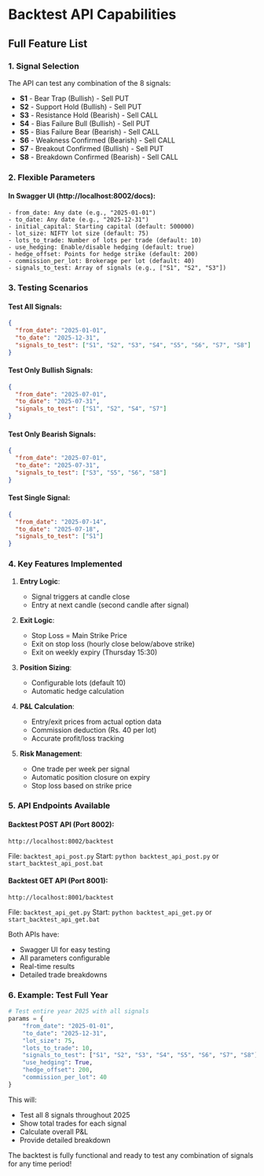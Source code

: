 # Backtest API Capabilities

## Full Feature List

### 1. **Signal Selection**
The API can test any combination of the 8 signals:

- **S1** - Bear Trap (Bullish) - Sell PUT
- **S2** - Support Hold (Bullish) - Sell PUT  
- **S3** - Resistance Hold (Bearish) - Sell CALL
- **S4** - Bias Failure Bull (Bullish) - Sell PUT
- **S5** - Bias Failure Bear (Bearish) - Sell CALL
- **S6** - Weakness Confirmed (Bearish) - Sell CALL
- **S7** - Breakout Confirmed (Bullish) - Sell PUT
- **S8** - Breakdown Confirmed (Bearish) - Sell CALL

### 2. **Flexible Parameters**

#### In Swagger UI (http://localhost:8002/docs):

```
- from_date: Any date (e.g., "2025-01-01")
- to_date: Any date (e.g., "2025-12-31")
- initial_capital: Starting capital (default: 500000)
- lot_size: NIFTY lot size (default: 75)
- lots_to_trade: Number of lots per trade (default: 10)
- use_hedging: Enable/disable hedging (default: true)
- hedge_offset: Points for hedge strike (default: 200)
- commission_per_lot: Brokerage per lot (default: 40)
- signals_to_test: Array of signals (e.g., ["S1", "S2", "S3"])
```

### 3. **Testing Scenarios**

#### Test All Signals:
```json
{
  "from_date": "2025-01-01",
  "to_date": "2025-12-31",
  "signals_to_test": ["S1", "S2", "S3", "S4", "S5", "S6", "S7", "S8"]
}
```

#### Test Only Bullish Signals:
```json
{
  "from_date": "2025-07-01",
  "to_date": "2025-07-31",
  "signals_to_test": ["S1", "S2", "S4", "S7"]
}
```

#### Test Only Bearish Signals:
```json
{
  "from_date": "2025-07-01",
  "to_date": "2025-07-31",
  "signals_to_test": ["S3", "S5", "S6", "S8"]
}
```

#### Test Single Signal:
```json
{
  "from_date": "2025-07-14",
  "to_date": "2025-07-18",
  "signals_to_test": ["S1"]
}
```

### 4. **Key Features Implemented**

1. **Entry Logic**:
   - Signal triggers at candle close
   - Entry at next candle (second candle after signal)

2. **Exit Logic**:
   - Stop Loss = Main Strike Price
   - Exit on stop loss (hourly close below/above strike)
   - Exit on weekly expiry (Thursday 15:30)

3. **Position Sizing**:
   - Configurable lots (default 10)
   - Automatic hedge calculation

4. **P&L Calculation**:
   - Entry/exit prices from actual option data
   - Commission deduction (Rs. 40 per lot)
   - Accurate profit/loss tracking

5. **Risk Management**:
   - One trade per week per signal
   - Automatic position closure on expiry
   - Stop loss based on strike price

### 5. **API Endpoints Available**

#### Backtest POST API (Port 8002):
```
http://localhost:8002/backtest
```
File: `backtest_api_post.py`
Start: `python backtest_api_post.py` or `start_backtest_api_post.bat`

#### Backtest GET API (Port 8001):
```
http://localhost:8001/backtest
```
File: `backtest_api_get.py`
Start: `python backtest_api_get.py` or `start_backtest_api_get.bat`

Both APIs have:
- Swagger UI for easy testing
- All parameters configurable
- Real-time results
- Detailed trade breakdowns

### 6. **Example: Test Full Year**

```python
# Test entire year 2025 with all signals
params = {
    "from_date": "2025-01-01",
    "to_date": "2025-12-31",
    "lot_size": 75,
    "lots_to_trade": 10,
    "signals_to_test": ["S1", "S2", "S3", "S4", "S5", "S6", "S7", "S8"],
    "use_hedging": True,
    "hedge_offset": 200,
    "commission_per_lot": 40
}
```

This will:
- Test all 8 signals throughout 2025
- Show total trades for each signal
- Calculate overall P&L
- Provide detailed breakdown

The backtest is fully functional and ready to test any combination of signals for any time period!